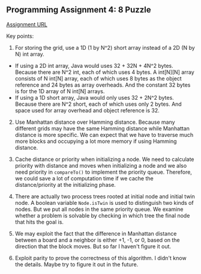 ## Programming Assignment 4: 8 Puzzle

[Assignment URL](https://class.coursera.org/algs4partI-010/assignment/view?assignment_id=5)

Key points:  
1. For storing the grid, use a 1D (1 by N^2) short array instead of a 2D (N by N) int array.
  * If using a 2D int array, Java would uses 32 + 32N + 4N^2 bytes. Because there are N^2 int, each of which uses 4 bytes. A int[N][N] array consists of N int[N] array, each of which uses 8 bytes as the object reference and 24 bytes as array overheads. And the constant 32 bytes is for the 1D array of N int[N] arrays.
  * If using a 1D short array, Java would only uses 32 + 2N^2 bytes. Because there are N^2 short, each of which uses only 2 bytes. And space used for array overhead and object reference is 32.

2. Use Manhattan distance over Hamming distance. Because many different grids may have the same Hamming distance while Manhattan distance is more specific. We can expect that we have to traverse much more blocks and occupying a lot more memory if using Hamming distance. 

3. Cache distance or priority when initializing a node. 
We need to calculate priority with distance and moves when initializing a node and we also need priority in `compareTo()` to implement the priority queue. 
Therefore,  we could save a lot of computation time if we cache the distance/priority at the initializing phase.

4. There are actually two process trees rooted at initial node and initial twin node. 
A boolean variable `Node.isTwin` is used to distinguish two kinds of nodes.
But we put all nodes in the same priority queue. 
We examine whether a problem is solvable by checking in which tree the final node that hits the goal is. 

5. We may exploit the fact that the difference in Manhattan distance between a board and a neighbor is either +1, -1, or 0, based on the direction that the block moves. 
But so far I haven't figure it out.

6. Exploit parity to prove the correctness of this algorithm. I didn't know the details. Maybe try to figure it out in the future.
